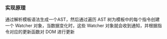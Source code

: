 ### 实现原理

通过解析模板语法生成一个AST，然后通过遍历 AST 树为模板中的每个指令创建一个 Watcher 对象，当数据变化时，这些 Watcher 对象就会收到通知，并根据指令对应的更新函数对 DOM 进行更新